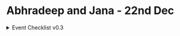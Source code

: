 # Abhradeep and Jana - 22nd Dec



<details>

<summary>Event Checklist v0.3</summary>

### <mark style="background-color:orange;">Pre-Event Check</mark>

#### Goal

* [ ] Proposal scope, goal and agenda is clearly defined and shared with the guest
* [ ] Ensure the event has an event page

#### Speaker & Hosts

* [ ] Speaker time and date is confirmed
* [ ] Clear owners are defined. Very clear roles at a job description level. Who will order etc.
  * [ ] Host
  * [ ] Facilitator
  * [ ] Logistics Head
  * [ ] Comms Head

#### Session Logistics

* [ ] Venue is decided, open & has someone to assist with security and logistics
* [ ] F\&B is planned for
* [ ] All the equipment checks
* [ ] Seating arrangement
* [ ] Recording & Photography owners are defined

#### Pre-Event Comms

* [ ] Luma has been setup with
  * [ ] Poster
  * [ ] Description
  * [ ] Location
  * [ ] Meeting Invite
  * [ ] Additional Questions.
  * [ ] WA and LinkedIn collection
  * [ ] Approval-only setting



### <mark style="background-color:purple;">During Event Checklist</mark>

**30-60 mins before the event starts**

**Rules**

1. Always leave time to people to talk to each other. A mixer.

* [ ] Ensure you have the essentials of food, coffee, water, glasses, ready before the event kicks-off.
* [ ] Ensure the AC/fan/lighting is working as expected in the room.
* [ ] Ensure the speaker and display connections are setup and working fine.
* [ ] Ensure that the note-taking and recording including mics are testing and working fine.
* [ ] Reach out to the speaker and guests and check who all is unable to make it.

#### Facilitation/Moderation - this is end-to-end facilitation -

* [ ] Who greets when people come in - <mark style="color:orange;">**HARSHA**</mark>
* [ ] LUMA Check-in everyone coming in for CRM - <mark style="color:orange;">**HARSHA**</mark>
* [ ] Who ends the session and next steps etc. - <mark style="color:orange;">**HARSHA**</mark>

### <mark style="background-color:blue;">Post-Event Checklist</mark>



**Admin**

* [ ] Write down names of every person that attended in the CMS. Were they active. What is the NPS, etc.
* [ ] Call each of them.  Do they want to present, invite people. Have them feel ownership.
* [ ] Asif to add to CRM through Make Automation.

#### Comms

* [ ] Clear Call to Action in Survey, add you to our newsletter, cross pollinating, talk about volunteer call list or OCC etc.
* [ ] Vote on next event interests/questions.
* [ ] Send the form right away. Schedule an email and keep right after with goodies
* [ ] Survey: What did you gain out of this?



#### Recordings & Social Media

* [ ] Ensure pictures, videos, etc. are added to Gitbook in the event page.

</details>
